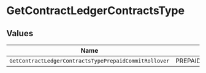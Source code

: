 # GetContractLedgerContractsType


## Values

| Name                                                  | Value                                                 |
| ----------------------------------------------------- | ----------------------------------------------------- |
| `GetContractLedgerContractsTypePrepaidCommitRollover` | PREPAID_COMMIT_ROLLOVER                               |